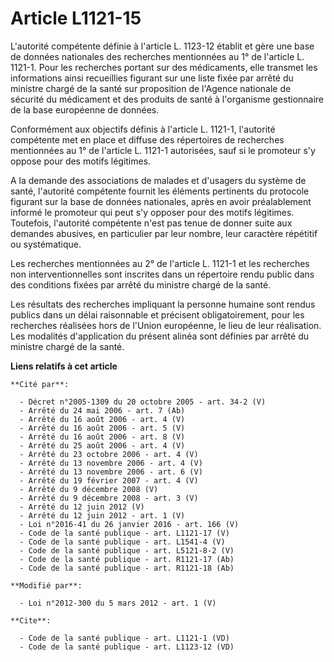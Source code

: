 # Article L1121-15

L'autorité compétente définie à l'article L. 1123-12 établit et gère une base de données nationales des recherches
mentionnées au 1° de l'article L. 1121-1. Pour les recherches portant sur des médicaments, elle transmet les informations
ainsi recueillies figurant sur une liste fixée par arrêté du ministre chargé de la santé sur proposition de l'Agence
nationale de sécurité du médicament et des produits de santé à l'organisme gestionnaire de la base européenne de données. 

Conformément aux objectifs définis à l'article L. 1121-1, l'autorité compétente met en place et diffuse des répertoires de
recherches mentionnées au 1° de l'article L. 1121-1 autorisées, sauf si le promoteur s'y oppose pour des motifs légitimes. 

A la demande des associations de malades et d'usagers du système de santé, l'autorité compétente fournit les éléments
pertinents du protocole figurant sur la base de données nationales, après en avoir préalablement informé le promoteur qui
peut s'y opposer pour des motifs légitimes. Toutefois, l'autorité compétente n'est pas tenue de donner suite aux demandes
abusives, en particulier par leur nombre, leur caractère répétitif ou systématique. 

Les recherches mentionnées au 2° de l'article L. 1121-1 et les recherches non interventionnelles sont inscrites dans un
répertoire rendu public dans des conditions fixées par arrêté du ministre chargé de la santé. 

Les résultats des recherches impliquant la personne humaine sont rendus publics dans un délai raisonnable et précisent
obligatoirement, pour les recherches réalisées hors de l'Union européenne, le lieu de leur réalisation. Les modalités
d'application du présent alinéa sont définies par arrêté du ministre chargé de la santé.

**Liens relatifs à cet article**

	**Cité par**:

	  - Décret n°2005-1309 du 20 octobre 2005 - art. 34-2 (V)
	  - Arrêté du 24 mai 2006 - art. 7 (Ab)
	  - Arrêté du 16 août 2006 - art. 4 (V)
	  - Arrêté du 16 août 2006 - art. 5 (V)
	  - Arrêté du 16 août 2006 - art. 8 (V)
	  - Arrêté du 25 août 2006 - art. 4 (V)
	  - Arrêté du 23 octobre 2006 - art. 4 (V)
	  - Arrêté du 13 novembre 2006 - art. 4 (V)
	  - Arrêté du 13 novembre 2006 - art. 6 (V)
	  - Arrêté du 19 février 2007 - art. 4 (V)
	  - Arrêté du 9 décembre 2008 (V)
	  - Arrêté du 9 décembre 2008 - art. 3 (V)
	  - Arrêté du 12 juin 2012 (V)
	  - Arrêté du 12 juin 2012 - art. 1 (V)
	  - Loi n°2016-41 du 26 janvier 2016 - art. 166 (V)
	  - Code de la santé publique - art. L1121-17 (V)
	  - Code de la santé publique - art. L1541-4 (V)
	  - Code de la santé publique - art. L5121-8-2 (V)
	  - Code de la santé publique - art. R1121-17 (Ab)
	  - Code de la santé publique - art. R1121-18 (Ab)

	**Modifié par**:

	  - Loi n°2012-300 du 5 mars 2012 - art. 1 (V)

	**Cite**:

	  - Code de la santé publique - art. L1121-1 (VD)
	  - Code de la santé publique - art. L1123-12 (VD)
